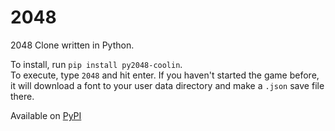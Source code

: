 # 2048
2048 Clone written in Python. <br>

To install, run `pip install py2048-coolin`. <br>
To execute, type `2048` and hit enter. If you haven't started the game before, it will download a font to your user data directory and make a `.json` save file there. <br>

Available on <a href="https://pypi.org/project/py2048-coolin/">PyPI</a>
